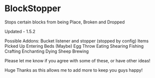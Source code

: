 BlockStopper
============

Stops certain blocks from being Place, Broken and Dropped

Updated - 1.5.2

Possible Addons:
Bucket listener and stopper (stopped by config)
Items Picked Up
Entering Beds (Maybe)
Egg Throw
Eating
Shearing
Fishing
Crafting
Enchanting
Dying Sheep
Brewing

Please let me know if you agree with some of these, or have other ideas!

Huge Thanks as this allows me to add more to keep you guys happy!
